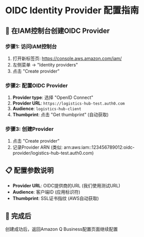 # OIDC Identity Provider 配置指南

## 🔧 在IAM控制台创建OIDC Provider

### 步骤1: 访问IAM控制台
1. 打开新标签页: https://console.aws.amazon.com/iam/
2. 左侧菜单 → "Identity providers"
3. 点击 "Create provider"

### 步骤2: 配置OIDC Provider
1. **Provider type**: 选择 "OpenID Connect"
2. **Provider URL**: `https://logistics-hub-test.auth0.com`
3. **Audience**: `logistics-hub-client`
4. **Thumbprint**: 点击 "Get thumbprint" (自动获取)

### 步骤3: 创建Provider
1. 点击 "Create provider"
2. 记录Provider ARN (类似: arn:aws:iam::123456789012:oidc-provider/logistics-hub-test.auth0.com)

## 📋 配置参数说明

- **Provider URL**: OIDC提供商的URL (我们使用测试URL)
- **Audience**: 客户端ID (应用标识符)
- **Thumbprint**: SSL证书指纹 (AWS自动获取)

## 🎯 完成后
创建成功后，返回Amazon Q Business配置页面继续配置
